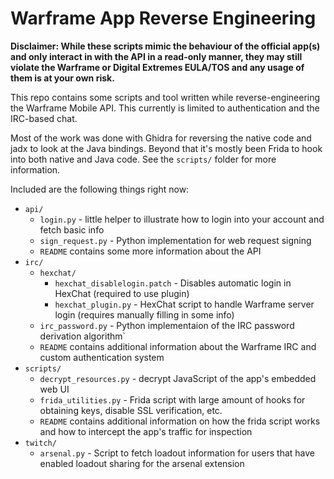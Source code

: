# Warframe App Reverse Engineering

**Disclaimer: While these scripts mimic the behaviour of the official app(s) and only interact in with the API in a read-only manner, they may still violate the Warframe or Digital Extremes EULA/TOS and any usage of them is at your own risk.**

This repo contains some scripts and tool written while reverse-engineering the Warframe Mobile API.
This currently is limited to authentication and the IRC-based chat.

Most of the work was done with Ghidra for reversing the native code and jadx to look at the Java bindings. Beyond that it's mostly been Frida to hook into both native and Java code. See the `scripts/` folder for more information.

Included are the following things right now:
- `api/`
  + `login.py` - little helper to illustrate how to login into your account and fetch basic info
  + `sign_request.py` - Python implementation for web request signing
  + `README` contains some more information about the API
- `irc/`
  + `hexchat/`
    * `hexchat_disablelogin.patch` - Disables automatic login in HexChat (required to use plugin)
    * `hexchat_plugin.py` - HexChat script to handle Warframe server login (requires manually filling in some info)
  + `irc_password.py` - Python implementaion of the IRC password derivation algorithm`
  + `README` contains additional information about the Warframe IRC and custom authentication system
- `scripts/`
  + `decrypt_resources.py` - decrypt JavaScript of the app's embedded web UI
  + `frida_utilities.py` - Frida script with large amount of hooks for obtaining keys, disable SSL verification, etc.
  + `README` contains additional information on how the frida script works and how to intercept the app's traffic for inspection
- `twitch/`
  + `arsenal.py` - Script to fetch loadout information for users that have enabled loadout sharing for the arsenal extension
